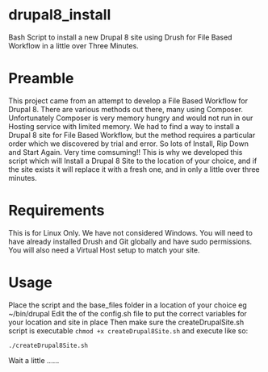 # drupal8_install
Bash Script to install a new Drupal 8 site using Drush for File Based Workflow in a little over Three Minutes.
# Preamble
This project came from an attempt to develop a File Based Workflow for Drupal 8.
There are various methods out there, many using Composer. Unfortunately Composer is very memory hungry and would not run in our Hosting service with limited memory. We had to find a way to install a Drupal 8 site for File Based Workflow, but the method requires a particular order which we discovered by trial and error. So lots of Install, Rip Down and Start Again. Very time comsuming!!
This is why we developed this script which will Install a Drupal 8 Site to the location of your choice, and if the site exists it will replace it with a fresh one, and in only a little over three minutes.

# Requirements
This is for Linux Only. We have not considered Windows.
You will need to have already installed Drush and Git globally and have sudo permissions.
You will also need a Virtual Host setup to match your site.

# Usage
Place the script and the base_files folder in a location of your choice eg ~/bin/drupal
Edit the  of the config.sh file to put the correct variables for your location and site in place
Then make sure the createDrupalSite.sh script is executable
`chmod +x createDrupal8Site.sh`
and execute like so:

`./createDrupal8Site.sh`

Wait a little ......
